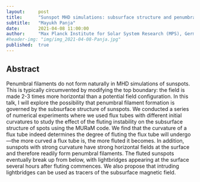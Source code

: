 ```yaml
---
layout:     post
title:      "Sunspot MHD simulations: subsurface structure and penumbral filament formation"
subtitle:   "Mayukh Panja"
date:       2021-04-08 11:00:00
author:     "Max Planck Institute for Solar System Research (MPS), Germany"
#header-img: "img/img_2021-04-08-Panja.jpg"
published:  true
---
```


## Abstract
Penumbral filaments do not form naturally in MHD simulations of sunspots. This is typically circumvented by modifying the top boundary: the field is made 2-3 times more horizontal than a potential field configuration. In this talk, I will explore the possibility that penumbral filament formation is governed by the subsurface structure of sunspots. We conducted a series of numerical experiments where we used flux tubes with different initial curvatures to study the effect of the fluting instability on the subsurface structure of spots using the MURaM code. We find that the curvature of a flux tube indeed determines the degree of fluting the flux tube will undergo—the more curved a flux tube is, the more fluted it becomes. In addition, sunspots with strong curvature have strong horizontal fields at the surface and therefore readily form penumbral filaments. The fluted sunspots eventually break up from below, with lightbridges appearing at the surface several hours after fluting commences. We also propose that intruding lightbridges can be used as tracers of the subsurface magnetic field. 
